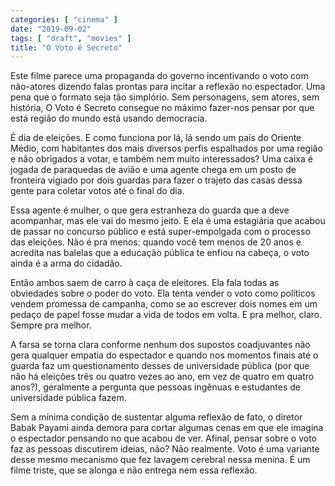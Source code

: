 ```yaml
---
categories: [ "cinema" ]
date: "2019-09-02"
tags: [ "draft", "movies" ]
title: "O Voto é Secreto"
---
```

Este filme parece uma propaganda do governo incentivando o voto com não-atores dizendo falas prontas para incitar a reflexão no espectador. Uma pena que o formato seja tão simplório. Sem personagens, sem atores, sem história, O Voto é Secreto consegue no máximo fazer-nos pensar por que está região do mundo está usando democracia.

É dia de eleições. E como funciona por lá, lá sendo um país do Oriente Médio, com habitantes dos mais diversos perfis espalhados por uma região e não obrigados a votar, e também nem muito interessados? Uma caixa é jogada de paraquedas de avião e uma agente chega em um posto de fronteira vigiado por dois guardas para fazer o trajeto das casas dessa gente para coletar votos até o final do dia.

Essa agente é mulher, o que gera estranheza do guarda que a deve acompanhar, mas ele vai do mesmo jeito. E ela é uma estagiária que acabou de passar no concurso público e está super-empolgada com o processo das eleições. Não é pra menos: quando você tem menos de 20 anos e acredita nas balelas que a educação pública te enfiou na cabeça, o voto ainda é a arma do cidadão.

Então ambos saem de carro à caça de eleitores. Ela fala todas as obviedades sobre o poder do voto. Ela tenta vender o voto como políticos vendem promessa de campanha, como se ao escrever dois nomes em um pedaço de papel fosse mudar a vida de todos em volta. E pra melhor, claro. Sempre pra melhor.

A farsa se torna clara conforme nenhum dos supostos coadjuvantes não gera qualquer empatia do espectador e quando nos momentos finais até o guarda faz um questionamento desses de universidade pública (por que não há eleições três ou quatro vezes ao ano, em vez de quatro em quatro anos?), geralmente a pergunta que pessoas ingênuas e estudantes de universidade pública fazem.

Sem a mínima condição de sustentar alguma reflexão de fato, o diretor Babak Payami ainda demora para cortar algumas cenas em que ele imagina o espectador pensando no que acabou de ver. Afinal, pensar sobre o voto faz as pessoas discutirem ideias, não? Não realmente. Voto é uma variante desse mesmo mecanismo que fez lavagem cerebral nessa menina. É um filme triste, que se alonga e não entrega nem essa reflexão.

